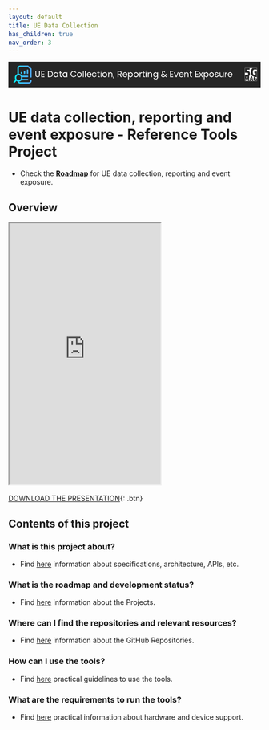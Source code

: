 ```yaml
---
layout: default
title: UE Data Collection
has_children: true
nav_order: 3
---
```


<img src="../../assets/images/Banner_UEDC.png" /> 

# UE data collection, reporting and event exposure - Reference Tools Project

* Check the [**Roadmap**](https://github.com/orgs/5G-MAG/projects/48/views/8) for UE data collection, reporting and event exposure.

## Overview
<iframe width="60%" height="520" src="https://drive.google.com/file/d/1U_hUtHC-kr9_Ydq-VeH-ESIeEeJh0xEd/preview"></iframe>

[DOWNLOAD THE PRESENTATION](https://drive.google.com/file/d/1U_hUtHC-kr9_Ydq-VeH-ESIeEeJh0xEd/preview){: .btn} 

## Contents of this project

### What is this project about?
* Find [here](./under-development.html) information about specifications, architecture, APIs, etc.

### What is the roadmap and development status?
* Find [here](./projects.html) information about the Projects.
 
### Where can I find the repositories and relevant resources?
* Find [here](./repositories.html) information about the GitHub Repositories.

### How can I use the tools?
* Find [here](./tutorials.html) practical guidelines to use the tools.

### What are the requirements to run the tools?
* Find [here](./requirements.html) practical information about hardware and device support. 
